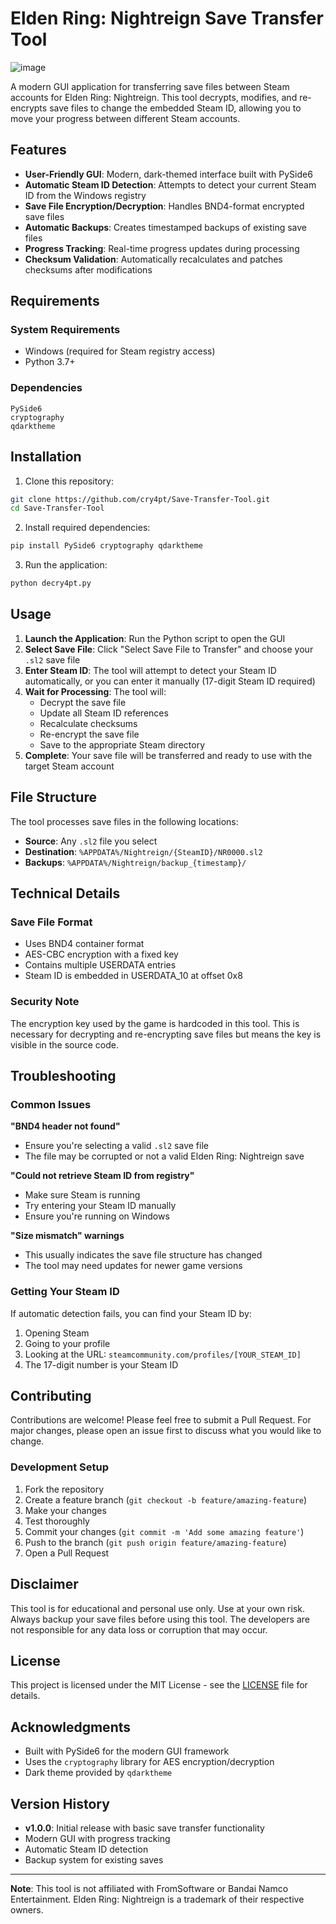 # Elden Ring: Nightreign Save Transfer Tool

![image](https://github.com/user-attachments/assets/3190aaaf-d8fb-442a-9e46-b534cbfd47d6)

A modern GUI application for transferring save files between Steam accounts for Elden Ring: Nightreign. This tool decrypts, modifies, and re-encrypts save files to change the embedded Steam ID, allowing you to move your progress between different Steam accounts.

## Features

- **User-Friendly GUI**: Modern, dark-themed interface built with PySide6
- **Automatic Steam ID Detection**: Attempts to detect your current Steam ID from the Windows registry
- **Save File Encryption/Decryption**: Handles BND4-format encrypted save files
- **Automatic Backups**: Creates timestamped backups of existing save files
- **Progress Tracking**: Real-time progress updates during processing
- **Checksum Validation**: Automatically recalculates and patches checksums after modifications

## Requirements

### System Requirements
- Windows (required for Steam registry access)
- Python 3.7+

### Dependencies
```
PySide6
cryptography
qdarktheme
```

## Installation

1. Clone this repository:
```bash
git clone https://github.com/cry4pt/Save-Transfer-Tool.git
cd Save-Transfer-Tool
```

2. Install required dependencies:
```bash
pip install PySide6 cryptography qdarktheme
```

3. Run the application:
```bash
python decry4pt.py
```

## Usage

1. **Launch the Application**: Run the Python script to open the GUI
2. **Select Save File**: Click "Select Save File to Transfer" and choose your `.sl2` save file
3. **Enter Steam ID**: The tool will attempt to detect your Steam ID automatically, or you can enter it manually (17-digit Steam ID required)
4. **Wait for Processing**: The tool will:
   - Decrypt the save file
   - Update all Steam ID references
   - Recalculate checksums
   - Re-encrypt the save file
   - Save to the appropriate Steam directory
5. **Complete**: Your save file will be transferred and ready to use with the target Steam account

## File Structure

The tool processes save files in the following locations:
- **Source**: Any `.sl2` file you select
- **Destination**: `%APPDATA%/Nightreign/{SteamID}/NR0000.sl2`
- **Backups**: `%APPDATA%/Nightreign/backup_{timestamp}/`

## Technical Details

### Save File Format
- Uses BND4 container format
- AES-CBC encryption with a fixed key
- Contains multiple USERDATA entries
- Steam ID is embedded in USERDATA_10 at offset 0x8

### Security Note
The encryption key used by the game is hardcoded in this tool. This is necessary for decrypting and re-encrypting save files but means the key is visible in the source code.

## Troubleshooting

### Common Issues

**"BND4 header not found"**
- Ensure you're selecting a valid `.sl2` save file
- The file may be corrupted or not a valid Elden Ring: Nightreign save

**"Could not retrieve Steam ID from registry"**
- Make sure Steam is running
- Try entering your Steam ID manually
- Ensure you're running on Windows

**"Size mismatch" warnings**
- This usually indicates the save file structure has changed
- The tool may need updates for newer game versions

### Getting Your Steam ID

If automatic detection fails, you can find your Steam ID by:
1. Opening Steam
2. Going to your profile
3. Looking at the URL: `steamcommunity.com/profiles/[YOUR_STEAM_ID]`
4. The 17-digit number is your Steam ID

## Contributing

Contributions are welcome! Please feel free to submit a Pull Request. For major changes, please open an issue first to discuss what you would like to change.

### Development Setup

1. Fork the repository
2. Create a feature branch (`git checkout -b feature/amazing-feature`)
3. Make your changes
4. Test thoroughly
5. Commit your changes (`git commit -m 'Add some amazing feature'`)
6. Push to the branch (`git push origin feature/amazing-feature`)
7. Open a Pull Request

## Disclaimer

This tool is for educational and personal use only. Use at your own risk. Always backup your save files before using this tool. The developers are not responsible for any data loss or corruption that may occur.

## License

This project is licensed under the MIT License - see the [LICENSE](LICENSE) file for details.

## Acknowledgments

- Built with PySide6 for the modern GUI framework
- Uses the `cryptography` library for AES encryption/decryption
- Dark theme provided by `qdarktheme`

## Version History

- **v1.0.0**: Initial release with basic save transfer functionality
- Modern GUI with progress tracking
- Automatic Steam ID detection
- Backup system for existing saves

---

**Note**: This tool is not affiliated with FromSoftware or Bandai Namco Entertainment. Elden Ring: Nightreign is a trademark of their respective owners.
